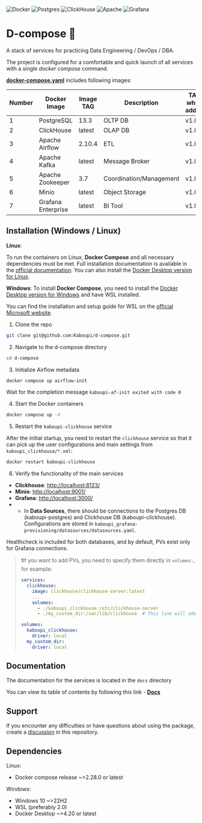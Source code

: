 ![Docker](https://img.shields.io/badge/docker-%230db7ed.svg?style=for-the-badge&logo=docker&logoColor=white)
![Postgres](https://img.shields.io/badge/postgres-%23316192.svg?style=for-the-badge&logo=postgresql&logoColor=white)
![ClickHouse](https://img.shields.io/badge/ClickHouse-FFCC01?style=for-the-badge&logo=clickhouse&logoColor=white)
![Apache](https://img.shields.io/badge/apache-%23D42029.svg?style=for-the-badge&logo=apache&logoColor=white)
![Grafana](https://img.shields.io/badge/grafana-%23F46800.svg?style=for-the-badge&logo=grafana&logoColor=white)


# D-compose 🐳

A stack of services for practicing Data Engineering / DevOps / DBA.

The project is configured for a comfortable and quick launch of all services with a single *docker compose* command.

[**docker-compose.yaml**](https://github.com/Kaboupi/d-compose/blob/master/docker-compose.yaml) includes following images:

|Number|Docker Image|Image TAG|Description|TAG when added|
|---|---|---|---|---|
|1|PostgreSQL|13.3|OLTP DB|v1.0.0|
|2|ClickHouse|latest|OLAP DB|v1.0.0|
|3|Apache Airflow|2.10.4|ETL|v1.0.0|
|4|Apache Kafka|latest|Message Broker|v1.0.0|
|5|Apache Zookeeper|3.7|Coordination/Management|v1.0.0|
|6|Minio|latest|Object Storage|v1.0.0|
|7|Grafana Enterprise|latest|BI Tool|v1.0.0|

<!--Установка-->

## Installation (Windows / Linux)

**Linux**:

To run the containers on Linux, **Docker Compose** and all necessary dependencies must be met. Full installation documentation is available in the [official documentation](https://docs.docker.com/compose/install/linux/). You can also install the [Docker Desktop version for Linux](https://docs.docker.com/desktop/).

**Windows**:
To install **Docker Compose**, you need to install the [Docker Desktop version for Windows](https://docs.docker.com/desktop/) and have WSL installed.

You can find the installation and setup guide for WSL on the [official Microsoft website](https://learn.microsoft.com/ru-ru/windows/wsl/install).

1. Clone the repo

```bash
git clone git@github.com:Kaboupi/d-compose.git
```

2. Navigate to the d-compose directory

```bash
cd d-compose
```

3. Initialize Airflow metadata

```bash
docker compose up airflow-init
```

Wait for the completion message `kaboupi-af-init exited with code 0`

4. Start the Docker containers

```bash
docker compose up -d
```

5. Restart the `kaboupi-clickhouse` service

After the initial startup, you need to restart the `clickhouse` service so that it can pick up the user configurations and main settings from `kaboupi_clickhouse/*.xml`:

```bash
docker restart kaboupi-clickhouse
```

6. Verify the functionality of the main services

- **Clickhouse**: [http://localhost:8123/](http://localhost:8123/)
- **Minio**: [http://localhost:9001/](http://localhost:9001/)
- **Grafana**: [http://localhost:3000/](http://localhost:3000/)
- - In **Data Sources**, there should be connections to the Postgres DB (kaboupi-postgres) and Clickhouse DB (kaboupi-clickhouse). Configurations are stored in `kaboupi_grafana-provisioning/datasources/datasources.yaml`.

Healthcheck is included for both databases, and by default, PVs exist only for Grafana connections.

> ❗If you want to add PVs, you need to specify them directly in `volumes:`, for example:
>
> ```yaml
> services:
>   clickhouse:
>     image: clickhouse/clickhouse-server:latest
>     ...
>     volumes:
>       - ./kaboupi_clickhouse:/etc/clickhouse-server
>       - ./my_custom_dir:/var/lib/clickhouse  # This line will add all click data to your local directory my_custom_dir
>
> volumes:
>   kaboupi_clickhouse:
>     driver: local
>   my_custom_dir:
>     driver: local
> ```

<!--Документация-->

## Documentation

The documentation for the services is located in the `docs` directory

You can view its table of contents by following this link - [__Docs__](https://github.com/Kaboupi/d-compose/blob/master/docs/list.md)

<!--Support-->

## Support

If you encounter any difficulties or have questions about using the package, create a [discussion](https://github.com/kaboupi/d-compose/issues/new/choose) in this repository.

<!--Зависимости-->

## Dependencies

Linux:

- Docker compose release ~>2.28.0 or latest

Windows:

- Windows 10 ~>22H2
- WSL (preferably 2.0)
- Docker Desktop ~>4.20 or latest
